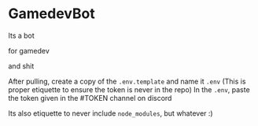 # GamedevBot

Its a bot

for gamedev

and shit

After pulling, create a copy of the `.env.template` and name it `.env` (This is proper etiquette to ensure the token is never in the repo)
In the `.env`, paste the token given in the #TOKEN channel on discord

Its also etiquette to never include `node_modules`, but whatever :)